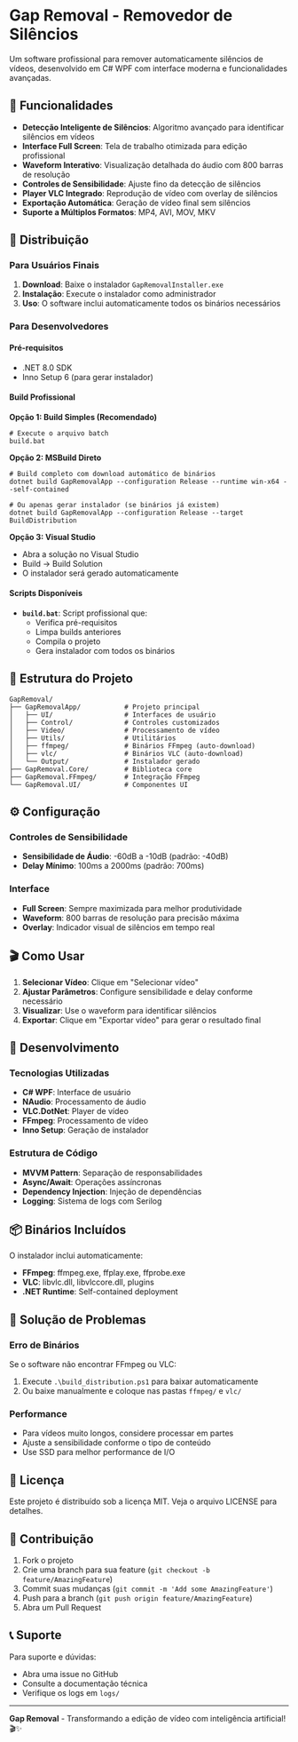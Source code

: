 # Gap Removal - Removedor de Silêncios

Um software profissional para remover automaticamente silêncios de vídeos, desenvolvido em C# WPF com interface moderna e funcionalidades avançadas.

## 🎯 Funcionalidades

- **Detecção Inteligente de Silêncios**: Algoritmo avançado para identificar silêncios em vídeos
- **Interface Full Screen**: Tela de trabalho otimizada para edição profissional
- **Waveform Interativo**: Visualização detalhada do áudio com 800 barras de resolução
- **Controles de Sensibilidade**: Ajuste fino da detecção de silêncios
- **Player VLC Integrado**: Reprodução de vídeo com overlay de silêncios
- **Exportação Automática**: Geração de vídeo final sem silêncios
- **Suporte a Múltiplos Formatos**: MP4, AVI, MOV, MKV

## 🚀 Distribuição

### Para Usuários Finais

1. **Download**: Baixe o instalador `GapRemovalInstaller.exe`
2. **Instalação**: Execute o instalador como administrador
3. **Uso**: O software inclui automaticamente todos os binários necessários

### Para Desenvolvedores

#### Pré-requisitos
- .NET 8.0 SDK
- Inno Setup 6 (para gerar instalador)

#### Build Profissional

**Opção 1: Build Simples (Recomendado)**
```batch
# Execute o arquivo batch
build.bat
```

**Opção 2: MSBuild Direto**
```batch
# Build completo com download automático de binários
dotnet build GapRemovalApp --configuration Release --runtime win-x64 --self-contained

# Ou apenas gerar instalador (se binários já existem)
dotnet build GapRemovalApp --configuration Release --target BuildDistribution
```

**Opção 3: Visual Studio**
- Abra a solução no Visual Studio
- Build → Build Solution
- O instalador será gerado automaticamente

#### Scripts Disponíveis

- **`build.bat`**: Script profissional que:
  - Verifica pré-requisitos
  - Limpa builds anteriores
  - Compila o projeto
  - Gera instalador com todos os binários

## 📁 Estrutura do Projeto

```
GapRemoval/
├── GapRemovalApp/           # Projeto principal
│   ├── UI/                  # Interfaces de usuário
│   ├── Control/             # Controles customizados
│   ├── Video/               # Processamento de vídeo
│   ├── Utils/               # Utilitários
│   ├── ffmpeg/              # Binários FFmpeg (auto-download)
│   ├── vlc/                 # Binários VLC (auto-download)
│   └── Output/              # Instalador gerado
├── GapRemoval.Core/         # Biblioteca core
├── GapRemoval.FFmpeg/       # Integração FFmpeg
└── GapRemoval.UI/           # Componentes UI
```

## ⚙️ Configuração

### Controles de Sensibilidade

- **Sensibilidade de Áudio**: -60dB a -10dB (padrão: -40dB)
- **Delay Mínimo**: 100ms a 2000ms (padrão: 700ms)

### Interface

- **Full Screen**: Sempre maximizada para melhor produtividade
- **Waveform**: 800 barras de resolução para precisão máxima
- **Overlay**: Indicador visual de silêncios em tempo real

## 🎬 Como Usar

1. **Selecionar Vídeo**: Clique em "Selecionar vídeo"
2. **Ajustar Parâmetros**: Configure sensibilidade e delay conforme necessário
3. **Visualizar**: Use o waveform para identificar silêncios
4. **Exportar**: Clique em "Exportar vídeo" para gerar o resultado final

## 🔧 Desenvolvimento

### Tecnologias Utilizadas

- **C# WPF**: Interface de usuário
- **NAudio**: Processamento de áudio
- **VLC.DotNet**: Player de vídeo
- **FFmpeg**: Processamento de vídeo
- **Inno Setup**: Geração de instalador

### Estrutura de Código

- **MVVM Pattern**: Separação de responsabilidades
- **Async/Await**: Operações assíncronas
- **Dependency Injection**: Injeção de dependências
- **Logging**: Sistema de logs com Serilog

## 📦 Binários Incluídos

O instalador inclui automaticamente:

- **FFmpeg**: ffmpeg.exe, ffplay.exe, ffprobe.exe
- **VLC**: libvlc.dll, libvlccore.dll, plugins
- **.NET Runtime**: Self-contained deployment

## 🐛 Solução de Problemas

### Erro de Binários
Se o software não encontrar FFmpeg ou VLC:
1. Execute `.\build_distribution.ps1` para baixar automaticamente
2. Ou baixe manualmente e coloque nas pastas `ffmpeg/` e `vlc/`

### Performance
- Para vídeos muito longos, considere processar em partes
- Ajuste a sensibilidade conforme o tipo de conteúdo
- Use SSD para melhor performance de I/O

## 📄 Licença

Este projeto é distribuído sob a licença MIT. Veja o arquivo LICENSE para detalhes.

## 🤝 Contribuição

1. Fork o projeto
2. Crie uma branch para sua feature (`git checkout -b feature/AmazingFeature`)
3. Commit suas mudanças (`git commit -m 'Add some AmazingFeature'`)
4. Push para a branch (`git push origin feature/AmazingFeature`)
5. Abra um Pull Request

## 📞 Suporte

Para suporte e dúvidas:
- Abra uma issue no GitHub
- Consulte a documentação técnica
- Verifique os logs em `logs/`

---

**Gap Removal** - Transformando a edição de vídeo com inteligência artificial! 🎬✨ 